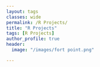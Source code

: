 ```yaml
---
layout: tags
classes: wide
permalink: /R Projects/
title: "R Projects"
tags: [R Projects]
author_profile: true
header:
  image: "/images/fort point.png"

---
```

